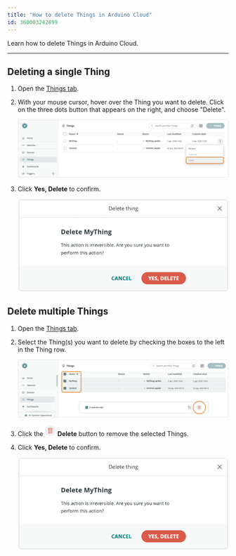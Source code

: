 ```yaml
---
title: "How to delete Things in Arduino Cloud"
id: 360003242899
---
```


Learn how to delete Things in Arduino Cloud.

---

## Deleting a single Thing

1. Open the [Things tab](https://app.arduino.cc/things).

1. With your mouse cursor, hover over the Thing you want to delete. Click on the three dots button that appears on the right, and choose "Delete".

    ![img](img/things-delete-single.png)

1. Click **Yes, Delete** to confirm.

    ![Depicts a dialog with a red "Yes, Delete" button](img/thing-delete-confirm.png)

## Delete multiple Things

1. Open the [Things tab](https://app.arduino.cc/things).

1. Select the Thing(s) you want to delete by checking the boxes to the left in the Thing row.

   ![Delete button visible when several Things are selected](img/things-delete-multiple.png)

1. Click the ![Trash icon](img/trash-icon.png) **Delete** button to remove the selected Things.

1. Click **Yes, Delete** to confirm.

   ![Deletion confirmation pop-up](img/thing-delete-confirm.png)
